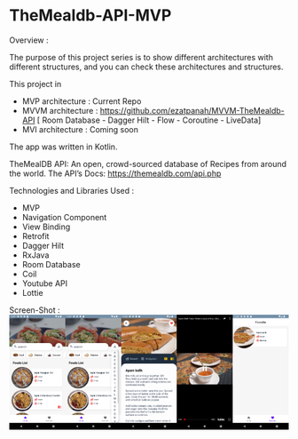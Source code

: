 # TheMealdb-API-MVP

Overview :

The purpose of this project series is to show different architectures with different structures, and you can check these architectures and structures.

This project in

- MVP architecture : Current Repo
- MVVM architecture : https://github.com/ezatpanah/MVVM-TheMealdb-API [ Room Database - Dagger Hilt - Flow - Coroutine - LiveData]
- MVI architecture : Coming soon

The app was written in Kotlin.

TheMealDB API: An open, crowd-sourced database of Recipes from around the world. The API’s Docs: https://themealdb.com/api.php

Technologies and Libraries Used :

- MVP
- Navigation Component
- View Binding
- Retrofit
- Dagger Hilt
- RxJava
- Room Database
- Coil
- Youtube API
- Lottie


Screen-Shot :
<br>
<img alt="Ezatpanah TheMealdb-API-MVP" src="screenshots/Screenshot_1669502836.png" width="20%"><img alt="Ezatpanah TheMealdb-API-MVP" src="screenshots/Screenshot_1669502840.png" width="20%"><img alt="Ezatpanah TheMealdb-API-MVP" src="screenshots/Screenshot_1669502891.png" width="20%"><img alt="Ezatpanah TheMealdb-API-MVP" src="screenshots/Screenshot_1669502881.png" width="20%"><img alt="Ezatpanah TheMealdb-API-MVP" src="screenshots/Screenshot_1669502909.png" width="20%">
